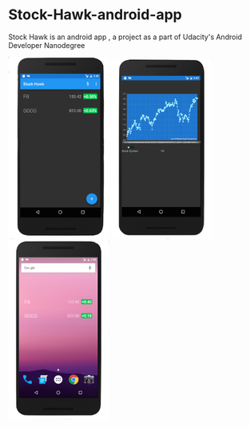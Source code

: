 # Stock-Hawk-android-app
Stock Hawk is an android app , a project as a part of Udacity's Android Developer Nanodegree


<img width="40%" src="ScreenShot1.png" />
<img width="40%" src="ScreenShot2.png" />
<img width="40%" src="ScreenShot3.png" />
